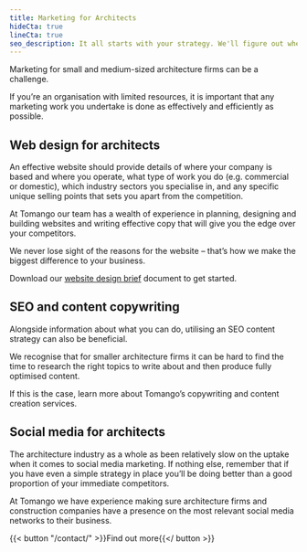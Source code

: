 ```yaml
---
title: Marketing for Architects
hideCta: true
lineCta: true
seo_description: It all starts with your strategy. We'll figure out where you want to go with your business, and what needs to be put in place to get you there.
---
```


Marketing for small and medium-sized architecture firms can be a challenge.

If you’re an organisation with limited resources, it is important that any marketing work you undertake is done as effectively and efficiently as possible.

## Web design for architects

An effective website should provide details of where your company is based and where you operate, what type of work you do (e.g. commercial or domestic), which industry sectors you specialise in, and any specific unique selling points that sets you apart from the competition.

At Tomango our team has a wealth of experience in planning, designing and building websites and writing effective copy that will give you the edge over your competitors.

We never lose sight of the reasons for the website – that’s how we make the biggest difference to your business.

Download our [website design brief](/thinks/create-website-design-brief-download-template) document to get started.

## SEO and content copywriting

Alongside information about what you can do, utilising an SEO content strategy can also be beneficial.

We recognise that for smaller architecture firms it can be hard to find the time to research the right topics to write about and then produce fully optimised content.

If this is the case, learn more about Tomango’s copywriting and content creation services.

## Social media for architects

The architecture industry as a whole as been relatively slow on the uptake when it comes to social media marketing. If nothing else, remember that if you have even a simple strategy in place you’ll be doing better than a good proportion of your immediate competitors.

At Tomango we have experience making sure architecture firms and construction companies have a presence on the most relevant social media networks to their business.

{{< button "/contact/" >}}Find out more{{</ button >}}
